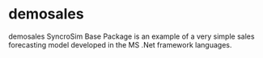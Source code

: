 # demosales
demosales SyncroSim Base Package is an example of a very simple sales forecasting model developed in the MS .Net framework languages.
